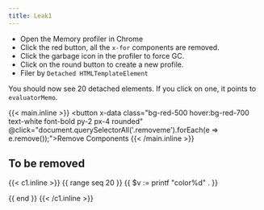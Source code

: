 ```yaml
---
title: Leak1
---
```


* Open the Memory profiler in Chrome
* Click the red button, all the `x-for` components are removed.
* Click the garbage icon in the profiler to force GC.
* Click on the round button to create a new profile.
* Filer by `Detached HTMLTemplateElement`

You should now see 20 detached elements. If you click on one, it points to `evaluatorMemo`.

{{< main.inline >}}
 <button x-data class="bg-red-500 hover:bg-red-700 text-white font-bold py-2 px-4 rounded" @click="document.querySelectorAll('.removeme').forEach(e => e.remove());">Remove Components</button>
{{< /main.inline >}}

## To be removed

{{< c1.inline >}}
{{ range seq 20 }}
{{ $v := printf "color%d" . }}
<ul class="removeme" x-data="{ {{$v}}s: ['Red', 'Orange', 'Yellow'] }">
  <template x-for="{{$v}} in {{$v}}s">
    <li x-text="{{$v}}"></li>
  </template>
</ul>
{{ end }}
{{< /c1.inline >}}

